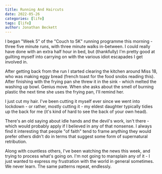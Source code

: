 ```yaml
---
title: Running And Haircuts
date: 2022-05-26
categories: [life]
tags: [life]
author: Jonathan Beckett
---
```


I began "Week 5" of the "Couch to 5K" running programme this morning - three five minute runs, with three minute walks in-between. I could really have done with an extra half hour in bed, but (thankfully) I'm pretty good at guilting myself into carrying on with the various idiot escapades I get involved in.

After getting back from the run I started clearing the kitchen around Miss 18, who was making eggy bread (french toast for the food snobs reading this). After finishing with the frying pan she threw it in the sink - which melted the washing up bowl. Genius move. When she asks about the smell of burning plastic the next time she uses the frying pan, I'll remind her.

I just cut my hair. I've been cutting it myself ever since we went into lockdown - or rather, mostly cutting it - my eldest daughter typically tidies up the back for me (it's kind of hard to see the back of your own head).

There's an old saying about idle hands and the devil's work, isn't there - which would probably apply if I believed in any of that nonsense. I always find it interesting that people "of faith" tend to frame anything they would prefer others didn't do in terms that suggest some form of supernatural retribution.

Along with countless others, I've been watching the news this week, and trying to process what's going on. I'm not going to mansplain any of it - I just wanted to express my frustration with the world in general sometimes. We never learn. The same patterns repeat, endlessly.